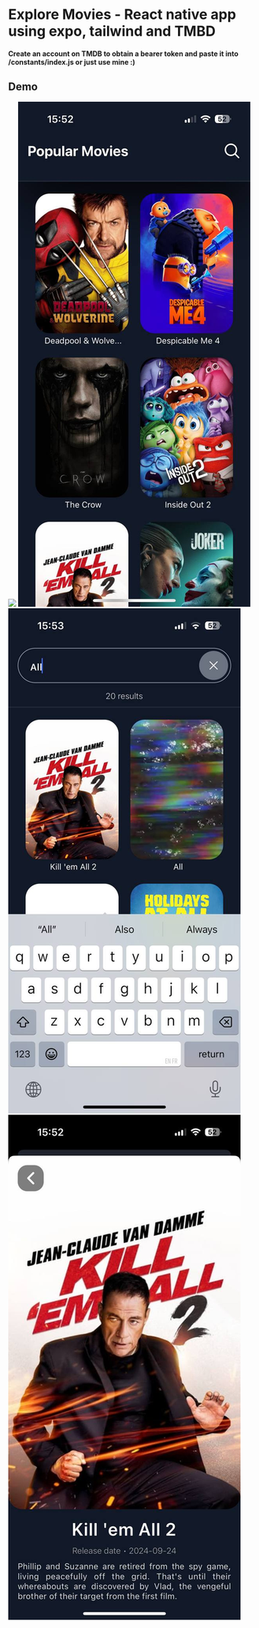 # Explore Movies - React native app using expo, tailwind  and TMBD

####  Create an account on TMDB to obtain a bearer token and paste it into /constants/index.js or just use mine :)

## Demo
<img src="assets/demo.gif" >

<img src="assets/screen1.jpg" >
<img src="assets/screen2.jpg" >
<img src="assets/screen3.jpg" >
